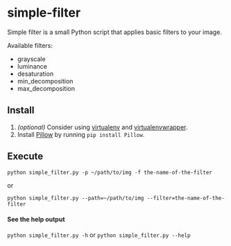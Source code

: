 # simple-filter

Simple filter is a small Python script that applies basic filters to your image.  

Available filters:
- grayscale
- luminance
- desaturation
- min_decomposition
- max_decomposition

## Install
1. *(optional)* Consider using  [virtualenv](https://virtualenv.pypa.io/en/stable/) and [virtualenvwrapper](https://virtualenvwrapper.readthedocs.io/en/latest/).
2. Install [Pillow](https://python-pillow.org/) by running `pip install Pillow`.

## Execute
```python simple_filter.py -p ~/path/to/img -f the-name-of-the-filter```

or 

```python simple_filter.py --path=~/path/to/img --filter=the-name-of-the-filter```

#### See the help output
`python simple_filter.py -h` or `python simple_filter.py --help`

